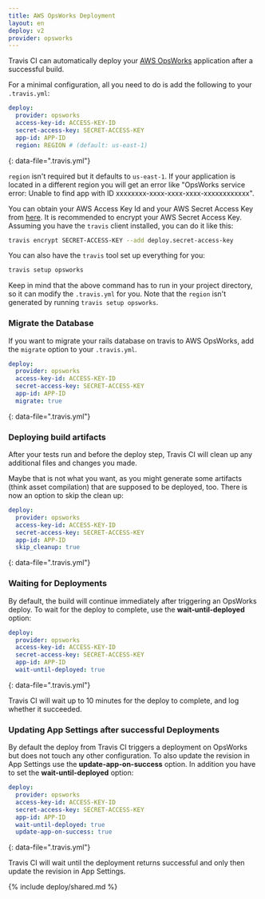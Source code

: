 ```yaml
---
title: AWS OpsWorks Deployment
layout: en
deploy: v2
provider: opsworks
---
```


Travis CI can automatically deploy your [AWS OpsWorks](https://aws.amazon.com/en/opsworks/) application after a successful build.

For a minimal configuration, all you need to do is add the following to your `.travis.yml`:

```yaml
deploy:
  provider: opsworks
  access-key-id: ACCESS-KEY-ID
  secret-access-key: SECRET-ACCESS-KEY
  app-id: APP-ID
  region: REGION # (default: us-east-1)
```
{: data-file=".travis.yml"}

`region` isn't required but it defaults to `us-east-1`. If your application is located in a different region you will get an error like "OpsWorks service error: Unable to find app with ID xxxxxxxx-xxxx-xxxx-xxxx-xxxxxxxxxxxx".

You can obtain your AWS Access Key Id and your AWS Secret Access Key from [here](https://console.aws.amazon.com/iam/home?#security_credential). It is recommended to encrypt your AWS Secret Access Key. Assuming you have the `travis` client installed, you can do it like this:

```bash
travis encrypt SECRET-ACCESS-KEY --add deploy.secret-access-key
```

You can also have the `travis` tool set up everything for you:

```bash
travis setup opsworks
```

Keep in mind that the above command has to run in your project directory, so it can modify the `.travis.yml` for you. Note that the `region` isn't generated by running `travis setup opsworks`.

### Migrate the Database

If you want to migrate your rails database on travis to AWS OpsWorks, add the `migrate` option to your `.travis.yml`.

```yaml
deploy:
  provider: opsworks
  access-key-id: ACCESS-KEY-ID
  secret-access-key: SECRET-ACCESS-KEY
  app-id: APP-ID
  migrate: true
```
{: data-file=".travis.yml"}

### Deploying build artifacts

After your tests run and before the deploy step, Travis CI will clean up any additional files and changes you made.

Maybe that is not what you want, as you might generate some artifacts (think asset compilation) that are supposed to be deployed, too. There is now an option to skip the clean up:

```yaml
deploy:
  provider: opsworks
  access-key-id: ACCESS-KEY-ID
  secret-access-key: SECRET-ACCESS-KEY
  app-id: APP-ID
  skip_cleanup: true
```
{: data-file=".travis.yml"}

### Waiting for Deployments

By default, the build will continue immediately after triggering an OpsWorks
deploy. To wait for the deploy to complete, use the **wait-until-deployed**
option:

```yaml
deploy:
  provider: opsworks
  access-key-id: ACCESS-KEY-ID
  secret-access-key: SECRET-ACCESS-KEY
  app-id: APP-ID
  wait-until-deployed: true
```
{: data-file=".travis.yml"}

Travis CI will wait up to 10 minutes for the deploy to complete, and log
whether it succeeded.

### Updating App Settings after successful Deployments

By default the deploy from Travis CI triggers a deployment on OpsWorks but does not touch any other configuration. To also update the revision in App Settings use the **update-app-on-success** option. In addition you have to set the **wait-until-deployed** option:

```yaml
deploy:
  provider: opsworks
  access-key-id: ACCESS-KEY-ID
  secret-access-key: SECRET-ACCESS-KEY
  app-id: APP-ID
  wait-until-deployed: true
  update-app-on-success: true
```
{: data-file=".travis.yml"}

Travis CI will wait until the deployment returns successful and only then update the revision in App Settings.

{% include deploy/shared.md %}
